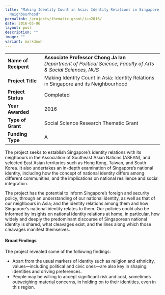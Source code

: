 ```yaml
---
title: "Making Identity Count in Asia: Identity Relations in Singapore and its
  Neighbourhood"
permalink: /projects/thematic-grant/ian2016/
date: 2016-05-06
layout: post
description: ""
image: ""
variant: markdown
---
```

|  |  |
|---|---|
| **Name of Recipent** | **Associate Professor Chong Ja Ian**<br>_Department of Political Science, Faculty of Arts &amp; Social Sciences, NUS_ |
| **Project Title** | Making Identity Count in Asia: Identity Relations in Singapore and its Neighbourhood |
| **Project Status** | Completed |
| **Year Awarded** | 2016 |
| **Type of Grant** | Social Science Research Thematic Grant |
|**Funding Type** | A |

The project seeks to establish Singapore’s identity relations with its neighbours in the Association of Southeast Asian Nations (ASEAN), and selected East Asian territories such as Hong Kong, Taiwan, and South Korea. It also undertakes an in-depth examination of Singapore’s national identity, including how the concept of national identity differs among different communities, and the implications on national resilience and social integration.

The project has the potential to inform Singapore’s foreign and security policy, through an understanding of our national identity, as well as that of our neighbours in Asia; and the identity relations among them and how Singapore's national identity relates to them. Our policies could also be informed by insights on national identity relations at home, in particular, how widely and deeply the predominant discourse of Singaporean national identity is shared, what cleavages exist, and the lines along which those cleavages manifest themselves.

#### **Broad Findings**
The project revealed some of the following findings:

*   Apart from the usual markers of identity such as religion and ethnicity, values—including political and civic ones—are also key in shaping identities and driving preferences.
*   People may be willing to accept significant risk and cost, sometimes outweighing material concerns, in holding on to their identities, even in this region.